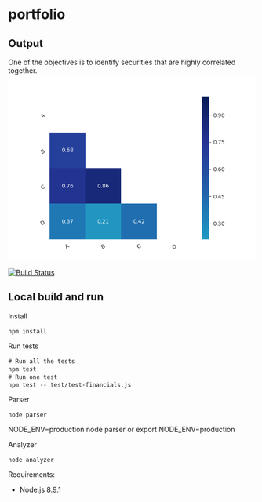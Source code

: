 # portfolio

## Output
One of the objectives is to identify securities that are highly correlated together.
![Example of output](correlations/picture.png "Example of output")

[![Build Status](https://travis-ci.org/egenerat/portfolio.svg?branch=master)](https://travis-ci.org/egenerat/portfolio)


## Local build and run
Install
```
npm install
```

Run tests
```
# Run all the tests
npm test
# Run one test
npm test -- test/test-financials.js
```

Parser
```
node parser
```

NODE_ENV=production node parser
or
export NODE_ENV=production

Analyzer

```
node analyzer
```




Requirements:
- Node.js 8.9.1
